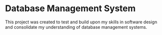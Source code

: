 # Database Management System
This project was created to test and build upon my skills in software design and consolidate my understanding of database management systems.
